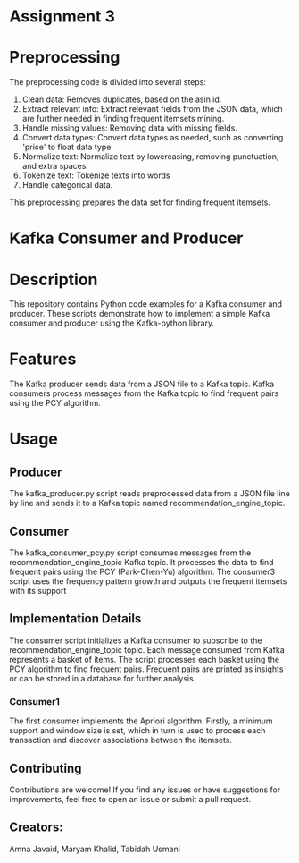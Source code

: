 # Assignment 3

# Preprocessing

The preprocessing code is divided into several steps:
1. Clean data: Removes duplicates, based on the asin id.
2. Extract relevant info: Extract relevant fields from the JSON data, which are further needed in finding frequent itemsets mining.
3. Handle missing values: Removing data with missing fields.
4. Convert data types: Convert data types as needed, such as converting 'price' to float data type.
5. Normalize text: Normalize text by lowercasing, removing punctuation, and extra spaces.
6. Tokenize text: Tokenize texts into words
7. Handle categorical data.

This preprocessing prepares the data set for finding frequent itemsets.


# Kafka Consumer and Producer 

# Description
This repository contains Python code examples for a Kafka consumer and producer. These scripts demonstrate how to implement a simple Kafka consumer and producer using the Kafka-python library.

# Features
The Kafka producer sends data from a JSON file to a Kafka topic.
Kafka consumers process messages from the Kafka topic to find frequent pairs using the PCY algorithm.


# Usage

## Producer
The kafka_producer.py script reads preprocessed data from a JSON file line by line and sends it to a Kafka topic named recommendation_engine_topic.

## Consumer
The kafka_consumer_pcy.py script consumes messages from the recommendation_engine_topic Kafka topic. It processes the data to find frequent pairs using the PCY (Park-Chen-Yu) algorithm.
The consumer3 script uses the frequency pattern growth and outputs the frequent itemsets with its support
## Implementation Details
The consumer script initializes a Kafka consumer to subscribe to the recommendation_engine_topic topic.
Each message consumed from Kafka represents a basket of items.
The script processes each basket using the PCY algorithm to find frequent pairs.
Frequent pairs are printed as insights or can be stored in a database for further analysis.

### Consumer1
The first consumer implements the Apriori algorithm. Firstly, a minimum support and window size is set, which in turn is used to process each transaction and discover associations between the itemsets.

## Contributing
Contributions are welcome! If you find any issues or have suggestions for improvements, feel free to open an issue or submit a pull request.

## Creators:
Amna Javaid,
Maryam Khalid,
Tabidah Usmani
